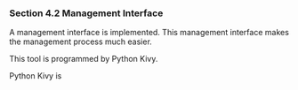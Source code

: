 ### Section 4.2 Management Interface

A management interface is implemented. This management interface makes the management process much easier.

This tool is programmed by Python Kivy.

Python Kivy is 

